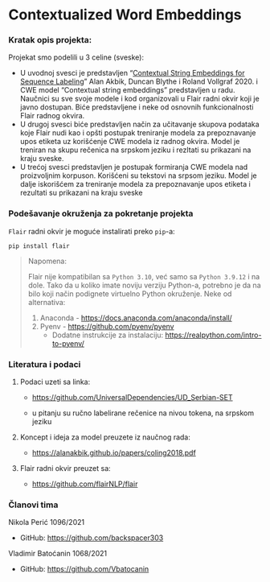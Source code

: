 # Contextualized Word Embeddings


### Kratak opis projekta:

Projekat smo podelili u 3 celine (sveske):

- U uvodnoj svesci je predstavljen “[Contextual String Embeddings for Sequence Labeling](chrome-extension://efaidnbmnnnibpcajpcglclefindmkaj/https://alanakbik.github.io/papers/coling2018.pdf)” Alan Akbik, Duncan Blythe i Roland Vollgraf 2020. i CWE model “Contextual string embeddings” predstavljen u radu. Naučnici su sve svoje modele i kod organizovali u Flair radni okvir koji je javno dostupan. Biće predstavljene i neke od osnovnih funkcionalnosti Flair radnog okvira.
- U drugoj svesci biće predstavljen način za učitavanje skupova podataka koje Flair nudi kao i opšti postupak treniranje modela za prepoznavanje upos etiketa uz korišćenje CWE modela iz radnog okvira. Model je treniran na skupu rečenica na srpskom jeziku i rezltati su prikazani na kraju sveske.
- U trećoj svesci predstavljen je postupak formiranja CWE modela nad proizvoljnim korpuson. Korišćeni su tekstovi na srpsom jeziku. Model je dalje iskorišćem za treniranje modela za prepoznavanje upos etiketa i rezultati su prikazani na kraju sveske



### Podešavanje okruženja za pokretanje projekta

`Flair` radni okvir je moguće instalirati preko `pip`-a:

```shell
pip install flair
```

> Napomena:
>
> Flair nije kompatibilan sa `Python 3.10`, već samo sa `Python 3.9.12` i na dole. Tako da u koliko imate noviju verziju Python-a, potrebno je da na bilo koji način podignete virtuelno Python okruženje. Neke od alternativa: 
>
> 1. Anaconda - https://docs.anaconda.com/anaconda/install/
> 2. Pyenv - https://github.com/pyenv/pyenv
>     - Dodatne instrukcije za instalaciju: https://realpython.com/intro-to-pyenv/



### Literatura i podaci

1. Podaci uzeti sa linka:

	- https://github.com/UniversalDependencies/UD_Serbian-SET
	
	- u pitanju su ručno labelirane rečenice na nivou tokena, na srpskom jeziku

2. Koncept i ideja za model preuzete iz naučnog rada:
    - https://alanakbik.github.io/papers/coling2018.pdf
3. Flair radni okvir preuzet sa:
    - https://github.com/flairNLP/flair



### Članovi tima

Nikola Perić 1096/2021

- GitHub: https://github.com/backspacer303

Vladimir Batoćanin 1068/2021

- GitHub: https://github.com/Vbatocanin



